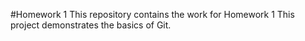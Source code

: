 #Homework 1
This repository contains the work for Homework 1
This project demonstrates the basics of Git.
